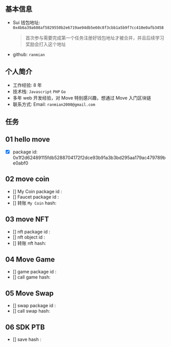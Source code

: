 ## 基本信息

- Sui 钱包地址: `0x4b6a39a608af5829550b2e6719ae94db5e60c8f3cbb1a5b9f7cc410e0afb3458`
  > 首次参与需要完成第一个任务注册好钱包地址才被合并，并且后续学习奖励会打入这个地址
- github: `ranmian`

## 个人简介

- 工作经验: 8 年
- 技术栈: `Javascript` `PHP` `Go`
- 多年 web 开发经验，对 Move 特别感兴趣，想通过 Move 入门区块链
- 联系方式: Email: `ranmian2000@gmail.com`

## 任务

## 01 hello move

- [x] package id: 0x1f2d62489115fdb5288704172f2dce93b91a3b3bd295aa179ac479789be0abf0

## 02 move coin

- [] My Coin package id :
- [] Faucet package id :
- [] 转账 `My Coin` hash:

## 03 move NFT

- [] nft package id :
- [] nft object id :
- [] 转账 nft hash:

## 04 Move Game

- [] game package id :
- [] call game hash:

## 05 Move Swap

- [] swap package id :
- [] call swap hash:

## 06 SDK PTB

- [] save hash :
